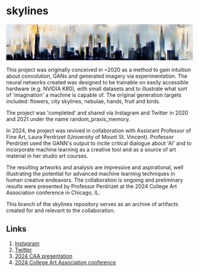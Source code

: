 # skylines

![Skylines banner](https://github.com/gperdrizet/skylines/blob/main/CAA_artifacts/2022-03-23_specimens/skylines_banner.jpg)

This project was originally conceived in ~2020 as a method to gain intuition about convolution, GANs and generated imagery via experimentation. The neural networks created was designed to be trainable on easily accessible hardware (e.g. NVIDIA K80), with small datasets and to illustrate what sort of 'imagination' a machine is capable of. The original generation targets included: flowers, city skylines, nebulae, hands, fruit and birds.

The project was 'completed' and shared via Instagram and Twitter in 2020 and 2021 under the name random_praxis_memory.

In 2024, the project was revived in collaboration with Assistant Professor of Fine Art, Laura Perdrizet (University of Mount St. Vincent). Professor Perdrizet used the GANN's output to incite critical dialogue about 'AI' and to incorporate machine learning as a creative tool and as a source of art material in her studio art courses.

The resulting artworks and analysis are impressive and aspirational, well illustrating the potential for advanced machine learning techniques in human creative endeavors. The collaboration is ongoing and preliminary results were presented by Professor Perdrizet at the 2024 College Art Association conference in Chicago, IL.

This branch of the skylines repository serves as an archive of artifacts created for and relevant to the collaboration.

## Links

1. [Instagram](https://www.instagram.com/flowraxx/)
2. [Twitter](https://x.com/flowrax_x)
3. [2024 CAA presentation](http://www.lauraelaynemiller.com/research)
4. [2024 College Art Association conference](https://collegeart.org/programs/conference/conference2024/)
